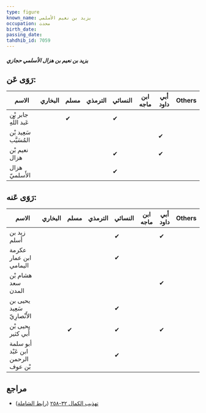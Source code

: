 ```yaml
---
type: figure
known_name: يزيد بن نعيم الأسلمي
occupation: محدث
birth_date:
passing_date:
tahdhib_id: 7059
---
```

##### يزيد بن نعيم بن هزال الأسلمي حجازي

## رَوَى عَن:
| الاسم                 | البخاري | مسلم | الترمذي | النسائي | ابن ماجه | أبي داود | Others |
| --------------------- | ------- | ---- | ------- | ------- | -------- | -------- | ------ |
| جابر بْن عَبد اللَّهِ |         | ✔    |         | ✔       |          |          |        |
| سَعِيد بْن المُسَيَّب |         |      |         |         |          | ✔        |        |
| نعيم بْن هزال         |         |      |         | ✔       |          | ✔        |        |
| هزال الأَسلميّ        |         |      |         | ✔       |          |          |        |
## رَوَى عَنه:
| الاسم                             | البخاري | مسلم | الترمذي | النسائي | ابن ماجه | أبي داود | Others |
| --------------------------------- | ------- | ---- | ------- | ------- | -------- | -------- | ------ |
| زيد بن أسلم                       |         |      |         | ✔       |          | ✔        |        |
| عكرمة ابن عمار اليمامي            |         |      |         | ✔       |          |          |        |
| هشام بْن سعد المدن                |         |      |         |         |          | ✔        |        |
| يحيى بن سَعِيد الأَنْصارِيّ       |         |      |         | ✔       |          |          |        |
| يحيى بْن أَبي كثير                |         | ✔    |         | ✔       |          | ✔        |        |
| أبو سلمة ابن عَبْد الرحمن بْن عوف |         |      |         | ✔       |          |          |        |
## مراجع
- [تهذيب الكمال ٣٢-٢٥٨](obsidian://open?vault=Tahdhib-al-Kamal&file=Figures/٧٠٥٩-يزيد%20بن%20نعيم%20بن%20هزال%20الأسلمي%20حجازي) ([رابط الشاملة](https://shamela.ws/book/3722/17372))